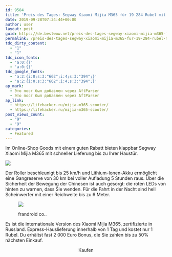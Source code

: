 ```yaml
---
id: 9584
title: 'Preis des Tages: Segway Xiaomi Mijia M365 für 19 284 Rubel mit der Lieferung für 1 Rubel'
date: 2019-09-28T07:34:44+00:00
author: user
layout: post
guid: https://de.bestwow.net/preis-des-tages-segway-xiaomi-mijia-m365-fur-19-284-rubel-mit-der-lieferung-fur-1-rubel/
permalink: /preis-des-tages-segway-xiaomi-mijia-m365-fur-19-284-rubel-mit-der-lieferung-fur-1-rubel/
tdc_dirty_content:
  - "1"
  - "1"
tdc_icon_fonts:
  - 'a:0:{}'
  - 'a:0:{}'
tdc_google_fonts:
  - 'a:2:{i:0;s:3:"662";i:4;s:3:"394";}'
  - 'a:2:{i:0;s:3:"662";i:4;s:3:"394";}'
ap_mark:
  - Это пост был добавлен через AftParser
  - Это пост был добавлен через AftParser
ap_link:
  - https://lifehacker.ru/mijia-m365-scooter/
  - https://lifehacker.ru/mijia-m365-scooter/
post_views_count:
  - "9"
  - "9"
categories:
  - Featured
---
```

Im Online-Shop Goods mit einem guten Rabatt bieten klappbar Segway Xiaomi Mijia M365 mit schneller Lieferung bis zu Ihrer Haustür.

![](https://de.bestwow.net/wp-content/uploads/2019/09/-1.jpg) 

Der Roller beschleunigt bis 25 km/h und Lithium-Ionen-Akku ermöglicht eine Gangreserve von 30 km bei voller Aufladung 5 Stunden raus. Über die Sicherheit der Bewegung der Chinesen ist auch gesorgt: die roten LEDs von hinten zu warnen, dass Sie wenden. Für die Fahrt in der Nacht sind hell Scheinwerfer mit einer Reichweite bis zu 6 Meter.<figure>

![](https://de.bestwow.net/wp-content/uploads/2019/09/-2.jpg) <figcaption>frandroid co..</figcaption></figure> 

Es ist die internationale Version des Xiaomi Mijia M365, zertifizierte in Russland. Express-Hauslieferung innerhalb von 1 Tag und kostet nur 1 Rubel. Du erhältst fast 2 000 Euro Bonus, die Sie zahlen bis zu 50% nächsten Einkauf.

<p style="text-align: center">
  <span>Kaufen</span>
</p>